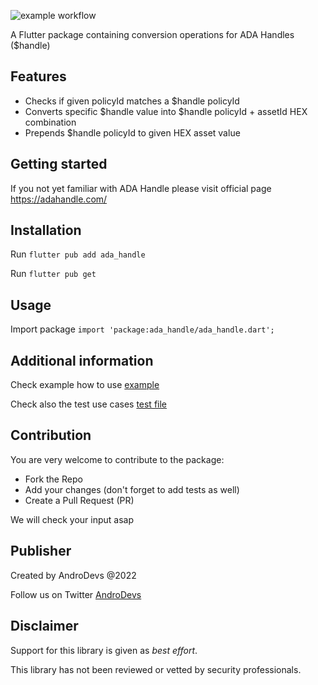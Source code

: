 ![example workflow](https://github.com/esodot/flutter_ada_handle/actions/workflows/flutter.yml/badge.svg)

A Flutter package containing conversion operations for ADA Handles ($handle)

## Features

- Checks if given policyId matches a $handle policyId
- Converts specific $handle value into $handle policyId + assetId HEX combination
- Prepends $handle policyId to given HEX asset value

## Getting started

If you not yet familiar with ADA Handle please visit official page
https://adahandle.com/

## Installation

Run `flutter pub add ada_handle`

Run `flutter pub get`

## Usage

Import package `import 'package:ada_handle/ada_handle.dart';`

## Additional information

Check example how to use [example](example/README.md)

Check also the test use cases [test file](test/ada_handle_test.dart)

## Contribution

You are very welcome to contribute to the package:

- Fork the Repo
- Add your changes (don't forget to add tests as well)
- Create a Pull Request (PR)

We will check your input asap

## Publisher

Created by AndroDevs @2022

Follow us on Twitter [AndroDevs](https://twitter.com/AndroDevs)

## Disclaimer

Support for this library is given as _best effort_.

This library has not been reviewed or vetted by security professionals.
